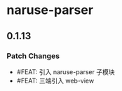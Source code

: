 # naruse-parser

## 0.1.13

### Patch Changes

- #FEAT: 引入 naruse-parser 子模块
- #FEAT: 三端引入 web-view
